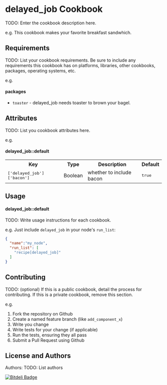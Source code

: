 delayed_job Cookbook
====================
TODO: Enter the cookbook description here.

e.g.
This cookbook makes your favorite breakfast sandwhich.

Requirements
------------
TODO: List your cookbook requirements. Be sure to include any requirements this cookbook has on platforms, libraries, other cookbooks, packages, operating systems, etc.

e.g.
#### packages
- `toaster` - delayed_job needs toaster to brown your bagel.

Attributes
----------
TODO: List you cookbook attributes here.

e.g.
#### delayed_job::default
<table>
  <tr>
    <th>Key</th>
    <th>Type</th>
    <th>Description</th>
    <th>Default</th>
  </tr>
  <tr>
    <td><tt>['delayed_job']['bacon']</tt></td>
    <td>Boolean</td>
    <td>whether to include bacon</td>
    <td><tt>true</tt></td>
  </tr>
</table>

Usage
-----
#### delayed_job::default
TODO: Write usage instructions for each cookbook.

e.g.
Just include `delayed_job` in your node's `run_list`:

```json
{
  "name":"my_node",
  "run_list": [
    "recipe[delayed_job]"
  ]
}
```

Contributing
------------
TODO: (optional) If this is a public cookbook, detail the process for contributing. If this is a private cookbook, remove this section.

e.g.
1. Fork the repository on Github
2. Create a named feature branch (like `add_component_x`)
3. Write you change
4. Write tests for your change (if applicable)
5. Run the tests, ensuring they all pass
6. Submit a Pull Request using Github

License and Authors
-------------------
Authors: TODO: List authors


[![Bitdeli Badge](https://d2weczhvl823v0.cloudfront.net/jetthoughts/delayed_job_cookbook/trend.png)](https://bitdeli.com/free "Bitdeli Badge")

